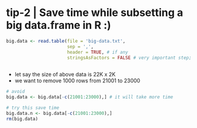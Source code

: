 # tip-2 | Save time while subsetting a big data.frame in R :)

```R
big.data <- read.table(file = 'big-data.txt',
                       sep = ',',
                       header = TRUE, # if any
                       stringsAsFactors = FALSE # very important step; it will save your time a lots
                                                                                            )
```
- let say the size of above data is 22K x 2K
- we want to remove 1000 rows from 21001 to 23000

```R
# avoid
big.data <- big.data[-c(21001:23000),] # it will take more time

# try this save time
big.data.n <- big.data[-c(21001:23000),]
rm(big.data)
```

